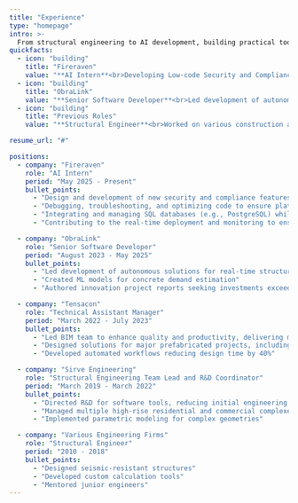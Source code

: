 ```yaml
---
title: "Experience"
type: "homepage"
intro: >-
  From structural engineering to AI development, building practical tools that bridge traditional engineering with modern technology.
quickfacts:
  - icon: "building"
    title: "Fireraven"
    value: "**AI Intern**<br>Developing Low-code Security and Compliance SaaS platform for LLM Assistants and Agents"
  - icon: "building"
    title: "ObraLink"
    value: "**Senior Software Developer**<br>Led development of autonomous structural analysis tools and ML models for concrete estimation"
  - icon: "building"
    title: "Previous Roles"
    value: "**Structural Engineer**<br>Worked on various construction and engineering projects"

resume_url: "#"

positions:
  - company: "Fireraven"
    role: "AI Intern"
    period: "May 2025 - Present"
    bullet_points:
      - "Design and development of new security and compliance features for LLM-based agents"
      - "Debugging, troubleshooting, and optimizing code to ensure platform reliability"
      - "Integrating and managing SQL databases (e.g., PostgreSQL) while leveraging cloud tools"
      - "Contributing to the real-time deployment and monitoring to ensure regulatory compliance"

  - company: "ObraLink"
    role: "Senior Software Developer"
    period: "August 2023 - May 2025"
    bullet_points:
      - "Led development of autonomous solutions for real-time structural analysis"
      - "Created ML models for concrete demand estimation"
      - "Authored innovation project reports seeking investments exceeding $500K USD"

  - company: "Tensacon"
    role: "Technical Assistant Manager"
    period: "March 2022 - July 2023"
    bullet_points:
      - "Led BIM team to enhance quality and productivity, delivering multiple Fast Track projects"
      - "Designed solutions for major prefabricated projects, including CODELCO facilities and Pan American Games venues"
      - "Developed automated workflows reducing design time by 40%"

  - company: "Sirve Engineering"
    role: "Structural Engineering Team Lead and R&D Coordinator"
    period: "March 2019 - March 2022"
    bullet_points:
      - "Directed R&D for software tools, reducing initial engineering and structure sizing time by 75%"
      - "Managed multiple high-rise residential and commercial complexes (~20,000 m² each)"
      - "Implemented parametric modeling for complex geometries"

  - company: "Various Engineering Firms"
    role: "Structural Engineer"
    period: "2010 - 2018"
    bullet_points:
      - "Designed seismic-resistant structures"
      - "Developed custom calculation tools"
      - "Mentored junior engineers"
---
```

